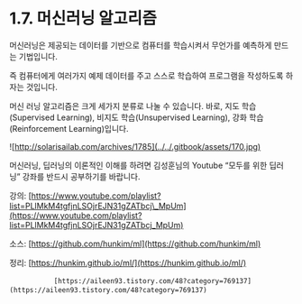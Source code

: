 # 1.7.    머신러닝 알고리즘


  
머신러닝은 제공되는 데이터를 기반으로 컴퓨터를 학습시켜서 무언가를 예측하게 만드는 기법입니다. 

즉 컴퓨터에게 여러가지 예제 데이터를 주고 스스로 학습하여 프로그램을 작성하도록 하자는 것입니다. 

머신 러닝 알고리즘은 크게 세가지 분류로 나눌 수 있습니다. 바로, 지도 학습\(Supervised Learning\), 비지도 학습\(Unsupervised Learning\), 강화 학습\(Reinforcement Learning\)입니다.

![http://solarisailab.com/archives/1785](../../.gitbook/assets/170.jpg)

머신러닝, 딥러닝의 이론적인 이해를 하려면 김성훈님의 Youtube “모두를 위한 딥러닝” 강좌를 반드시 공부하기를 바랍니다.

강의:      [https://www.youtube.com/playlist?list=PLlMkM4tgfjnLSOjrEJN31gZATbcj\_MpUm](https://www.youtube.com/playlist?list=PLlMkM4tgfjnLSOjrEJN31gZATbcj_MpUm)

소스:      [https://github.com/hunkim/ml](https://github.com/hunkim/ml)

정리:      [https://hunkim.github.io/ml/](https://hunkim.github.io/ml/)

               [https://aileen93.tistory.com/48?category=769137](https://aileen93.tistory.com/48?category=769137)

